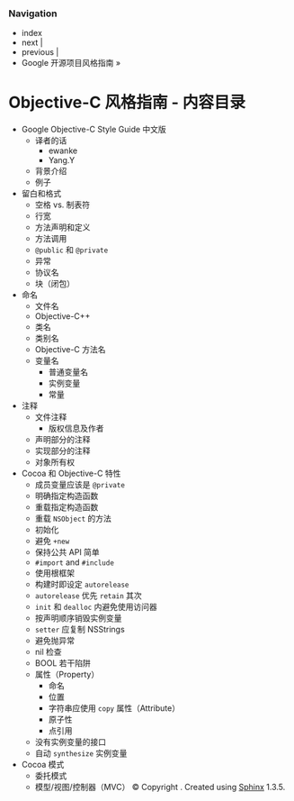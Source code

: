 ### Navigation

*   index
*   next |
*   previous |
*   Google 开源项目风格指南 »

 # Objective-C 风格指南 - 内容目录

*   Google Objective-C Style Guide 中文版
    *   译者的话
        *   ewanke
        *   Yang.Y
    *   背景介绍
    *   例子
*   留白和格式
    *   空格 vs. 制表符
    *   行宽
    *   方法声明和定义
    *   方法调用
    *   `@public` 和 `@private`
    *   异常
    *   协议名
    *   块（闭包）
*   命名
    *   文件名
    *   Objective-C++
    *   类名
    *   类别名
    *   Objective-C 方法名
    *   变量名
        *   普通变量名
        *   实例变量
        *   常量
*   注释
    *   文件注释
        *   版权信息及作者
    *   声明部分的注释
    *   实现部分的注释
    *   对象所有权
*   Cocoa 和 Objective-C 特性
    *   成员变量应该是 `@private`
    *   明确指定构造函数
    *   重载指定构造函数
    *   重载 `NSObject` 的方法
    *   初始化
    *   避免 `+new`
    *   保持公共 API 简单
    *   `#import` and `#include`
    *   使用根框架
    *   构建时即设定 `autorelease`
    *   `autorelease` 优先 `retain` 其次
    *   `init` 和 `dealloc` 内避免使用访问器
    *   按声明顺序销毁实例变量
    *   `setter` 应复制 NSStrings
    *   避免抛异常
    *   nil 检查
    *   BOOL 若干陷阱
    *   属性（Property）
        *   命名
        *   位置
        *   字符串应使用 `copy` 属性（Attribute）
        *   原子性
        *   点引用
    *   没有实例变量的接口
    *   自动 `synthesize` 实例变量
*   Cocoa 模式
    *   委托模式
    *   模型/视图/控制器（MVC） © Copyright . Created using [Sphinx](http://sphinx-doc.org/) 1.3.5.